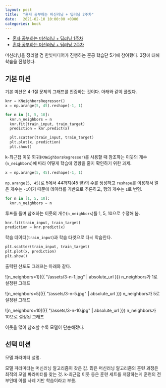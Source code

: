 ```yaml
---
layout: post
title:  "혼자 공부하는 머신러닝 + 딥러닝 2주차"
date:   2021-02-10 10:00:00 +0900
categories: book
---
```


* [혼자 공부하는 머신러닝 + 딥러닝 1주차](http://dalinaum.github.io/book/2021/01/28/hongong-ml-1.html)
* [혼자 공부하는 머신러닝 + 딥러닝 2주차](http://dalinaum.github.io/book/2021/02/10/hongong-ml-2.html)

머신러닝을 정리할 겸 한빛미디어가 진행하는 혼공 학습단 5기에 참여했다. 3장에 대해 학습을 진행했다.

## 기본 미션

기본 미션은 4-1절 문제의 그래프를 인증하는 것이다. 아래와 같이 풀었다.

```py
knr = KNeighborsRegressor()
x = np.arange(5, 45).reshape(-1, 1)

for n in [1, 5, 10]:
  knr.n_neighbors = n
  knr.fit(train_input, train_target)
  prediction = knr.predict(x)

  plt.scatter(train_input, train_target)
  plt.plot(x, prediction)
  plt.show()
```

k-최근접 이웃 회귀(`KNeighborsRegressor`)를 사용할 때 참조하는 이웃의 개수(`n_neighbors`)에 따라 어떻게 학습에 영향을 줄지 확인하기 위한 과제.

```py
x = np.arange(5, 45).reshape(-1, 1)
```

`np.arange(5, 45)`로 5에서 44까지(45 앞)의 수를 생성하고 `reshape`를 이용해서 열은 개수는 `-1`이기 때문에 데이터를 기반으로 추론하고, 행의 개수는 `1`로 변형.

```py
for n in [1, 5, 10]:
  knr.n_neighbors = n
```

루프를 돌며 참조하는 이웃의 개수(`n_neighbors`)를 1, 5, 10으로 수정해 봄.

```py
knr.fit(train_input, train_target)
prediction = knr.predict(x)
```

학습 데이터(`train_input`)과 학습 타겟으로 다시 학습한다.

```py
plt.scatter(train_input, train_target)
plt.plot(x, prediction)
plt.show()
```

출력된 산포도 그래프는 아래와 같다.

![n_neighbors=1]({{ "/assets/3-n-1.jpg" | absolute_url }})
n_neighbors가 1로 설정된 그래프

![n_neighbors=5]({{ "/assets/3-n-5.jpg" | absolute_url }})
n_neighbors가 5로 설정된 그래프

![n_neighbors=10]({{ "/assets/3-n-10.jpg" | absolute_url }})
n_neighbors가 10으로 설정된 그래프

이웃을 많이 참조할 수록 모델이 단순해졌다.

## 선택 미션

모델 파라미터 설명.

모델 파라미터는 머신러닝 알고리즘이 찾은 값. 많은 머신러닝 알고리즘의 훈련 과정은 최적의 모델 파라미터를 찾는 것. k-최근접 이웃 등은 훈련 세트를 저장하는게 훈련의 전부인데 이를 사례 기반 학습이라고 부름.